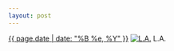 ```yaml
---
layout: post
---
```


<p>
  <time><a href="/370">{{ page.date | date: "%B %e, %Y" }}</a></time>
  <a href="/370"><img src="{{ site.assets_url }}/370-484.jpg" srcset="{{ site.assets_url }}/370-968.jpg 968w, {{ site.assets_url }}/370-726.jpg 726w, {{ site.assets_url }}/370-484.jpg 484w, {{ site.assets_url }}/370-242.jpg 242w" sizes="(min-width: 700px) 50vw, calc(100vw - 2rem)" alt="L.A." /></a>
  <span>L.A.</span>
</p>
